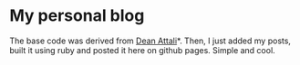 # My personal blog

The base code was derived from [Dean Attali](https://deanattali.com)*. Then, I just added my posts, built it using ruby and posted it here on github pages. Simple and cool.
